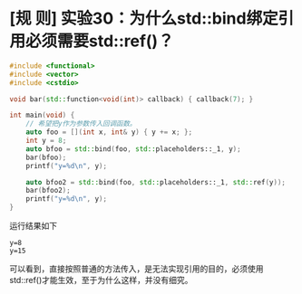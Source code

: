 # [规 则] 实验30：为什么std::bind绑定引用必须需要std::ref()？

```cpp
#include <functional>
#include <vector>
#include <cstdio>

void bar(std::function<void(int)> callback) { callback(7); }

int main(void) {
    // 希望把y作为参数传入回调函数。
    auto foo = [](int x, int& y) { y += x; };
    int y = 8;
    auto bfoo = std::bind(foo, std::placeholders::_1, y);
    bar(bfoo);
    printf("y=%d\n", y);

    auto bfoo2 = std::bind(foo, std::placeholders::_1, std::ref(y));
    bar(bfoo2);
    printf("y=%d\n", y);
}
```

运行结果如下

```
y=8
y=15
```

可以看到，直接按照普通的方法传入，是无法实现引用的目的，必须使用std::ref()才能生效，至于为什么这样，并没有细究。